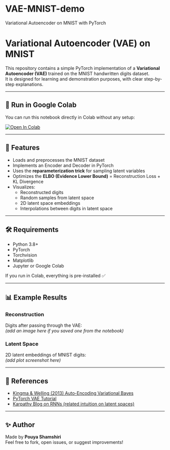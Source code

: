 # VAE-MNIST-demo
Variational Autoencoder on MNIST with PyTorch

# Variational Autoencoder (VAE) on MNIST

This repository contains a simple PyTorch implementation of a **Variational Autoencoder (VAE)** trained on the MNIST handwritten digits dataset.  
It is designed for learning and demonstration purposes, with clear step-by-step explanations.

---

## 🚀 Run in Google Colab
You can run this notebook directly in Colab without any setup:

[![Open In Colab](https://colab.research.google.com/assets/colab-badge.svg)](https://colab.research.google.com/github/YOUR_USERNAME/vae-mnist/blob/main/VAE_MNIST_Colab.ipynb)

---

## 📌 Features
- Loads and preprocesses the MNIST dataset  
- Implements an Encoder and Decoder in PyTorch  
- Uses the **reparameterization trick** for sampling latent variables  
- Optimizes the **ELBO (Evidence Lower Bound)** = Reconstruction Loss + KL Divergence  
- Visualizes:
  - Reconstructed digits
  - Random samples from latent space
  - 2D latent space embeddings
  - Interpolations between digits in latent space  

---

## 🛠️ Requirements
- Python 3.8+  
- PyTorch  
- Torchvision  
- Matplotlib  
- Jupyter or Google Colab  

If you run in Colab, everything is pre-installed ✅

---

## 📊 Example Results
### Reconstruction
Digits after passing through the VAE:  
*(add an image here if you saved one from the notebook)*

### Latent Space
2D latent embeddings of MNIST digits:  
*(add plot screenshot here)*

---

## 📖 References
- [Kingma & Welling (2013) Auto-Encoding Variational Bayes](https://arxiv.org/abs/1312.6114)  
- [PyTorch VAE Tutorial](https://pytorch.org/tutorials/beginner/blitz/neural_networks_tutorial.html)  
- [Karpathy Blog on RNNs (related intuition on latent spaces)](https://karpathy.github.io/2015/05/21/rnn-effectiveness/)  

---

## ✨ Author
Made by **Pouya Shamshiri**  
Feel free to fork, open issues, or suggest improvements!  
